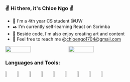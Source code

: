 ### :v: Hi there, it's Chloe Ngo :v:

<!--
**chloeNgo99/chloeNgo99** is a ✨ _special_ ✨ repository because its `README.md` (this file) appears on your GitHub profile.

Here are some ideas to get you started:

- 🔭 I’m currently working on ...
- 🌱 I’m currently learning ...
- 👯 I’m looking to collaborate on ...
- 🤔 I’m looking for help with ...
- 💬 Ask me about ...
- 📫 How to reach me: ...
- 😄 Pronouns: ...
- ⚡ Fun fact: ...
-->
- :round_pushpin: I'm a 4th year CS student @UW
- :black_nib: I'm currently self-learning React on Scrimba
- :mushroom: Beside code, I'm also enjoy creating art and content
- :email: Feel free to reach me @chloengo1704@gmail.com

<div style="display: flex; flex-direction: row;">

<img align="center" style="height: auto; width: 40%;" src="https://github-readme-stats.vercel.app/api/top-langs/?username=chloeNgo99&layout=compact" />

<img align="center" style="height: auto; width: 40%;" src="https://github-readme-stats.vercel.app/api?username=chloeNgo99&theme=buefy" />

</div>

### Languages and Tools: 
<img align="left" width="7%" src="https://cdn-icons-png.flaticon.com/128/311/311288.png" />
<img align="left" width="7%" src="https://cdn-icons-png.flaticon.com/128/4785/4785958.png" />
<img align="left" width="7%" src="https://cdn-icons-png.flaticon.com/128/8025/8025397.png" />
<img align="left" width="7%" src="https://cdn-icons-png.flaticon.com/128/1794/1794701.png" />
<img align="left" width="7%" src="https://cdn-icons-png.flaticon.com/128/689/689319.png" />
<img align="left" width="7%" src="https://cdn-icons.flaticon.com/png/128/3379/premium/3379166.png?token=exp=1660956331~hmac=e939ce92767d332847cad2e0f5d3b8c3" />
<img align="left" width="7%" src="https://cdn-icons-png.flaticon.com/128/5968/5968389.png" />
<img align="left" width="7%" src="https://upload.wikimedia.org/wikipedia/commons/thumb/8/80/Atom_editor_logo.svg/131px-Atom_editor_logo.svg.png?20141116145821" />
<img align="left" width="7%" src="https://ph-files.imgix.net/25b07021-eab0-4596-b444-0fcc41031595.png?auto=format&auto=compress&codec=mozjpeg&cs=strip&w=120&h=120&fit=crop&dpr=1" />

